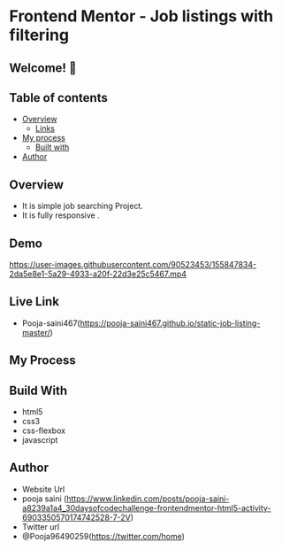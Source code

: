 # Frontend Mentor - Job listings with filtering

## Welcome! 👋

## Table of contents

- [Overview](#overview)
  - [Links](#links)
- [My process](#my-process)
  - [Built with](#built-with)
- [Author](#author)

## Overview 
- It is simple job searching Project.
- It is fully responsive .

## Demo
https://user-images.githubusercontent.com/90523453/155847834-2da5e8e1-5a29-4933-a20f-22d3e25c5467.mp4

## Live Link
- Pooja-saini467(https://pooja-saini467.github.io/static-job-listing-master/)
## My Process
## Build With
- html5
- css3
- css-flexbox
- javascript

## Author
- Website Url
- pooja saini (https://www.linkedin.com/posts/pooja-saini-a8239a1a4_30daysofcodechallenge-frontendmentor-html5-activity-6903350570174742528-7-2V)
- Twitter url
- @Pooja96490259(https://twitter.com/home)
